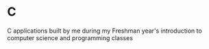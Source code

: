 # C
C applications built by me during my Freshman year's introduction to computer science and programming classes
